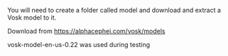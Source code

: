 You will need to create a folder called model and download and extract a Vosk model to it.

Download from https://alphacephei.com/vosk/models

vosk-model-en-us-0.22 was used during testing